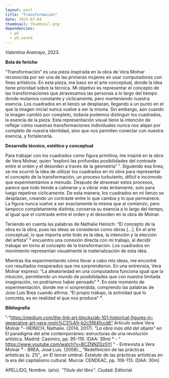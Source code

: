 ```yaml
---
layout: post
title: "Transformación"
date: 2023-07-04
thumbnail: thumbnail.png
dependencies:
  - p5
  - p5.sound
---
```


<div id="div-sketch">
  <script type="text/javascript" src="sketch.js"></script>
</div>

_Valentina Aramayo_, 2023.

**Bola de feriche**

“Transformación” es una pieza inspirada en la obra de Vera Molnar reconocida por ser una de las primeras mujeres en usar computadoras con fines artísticos. 
En esta pieza, me baso en el arte conceptual, donde la idea tiene prioridad sobre la técnica. Mi objetivo es representar el concepto de las transformaciones que atravesamos las personas a lo largo del tiempo donde mutamos constante y cíclicamente, pero manteniendo nuestra esencia. 
Los cuadrados en el lienzo se desplazan, llegando a un punto en el que la imagen inicial nunca vuelve a ser la misma. Sin embargo, aún cuando la imagen cambió por completo, todavía podemos distinguir los cuadrados, la esencia de la pieza. 
Esta representación visual tiene la intención de reflejar cómo nuestras transformaciones individuales nunca nos alejan por completo de nuestra identidad, sino que nos permiten conectar con nuestra esencia, y fortalecerla.


**Desarrollo técnico, estético y conceptual**

Para trabajar con los cuadrados como figura primitiva, me inspiré en la obra de Vera Molnar, quien “exploró las profundas posibilidades del contraste entre el orden y el desorden a través de la geometría” ¹. Siguiendo esa línea, se me ocurrió la idea de utilizar los cuadrados en mi obra para representar el concepto de la transformación, un proceso turbulento, difícil e incómodo que experimentamos a menudo. Después de atravesar estos procesos, parece que todo tiende a calmarse y a vibrar más lentamente, solo para luego repetirse cíclicamente. De esta manera, los cuadrados en mi lienzo se desplazan, creando un contraste entre lo que cambia y lo que permanece. La figura nunca vuelve a ser exactamente la misma que al comienzo, pero tampoco completamente distinta; conserva su esencia a lo largo del tiempo, al igual que el contraste entre el orden y el desorden en la obra de Molnar.

Teniendo en cuenta las palabras de Nathalie Heinich: “El concepto de la obra es la obra, pues las ideas se consideran como obras [...]. En el arte conceptual, lo que importa ante todo es la idea, la intención y la elección del artista" ²  encuentro una conexión directa con mi trabajo, al decidir trabajar en torno al concepto de la transformación. Los cuadrados en movimiento representan visualmente la materialización de esta idea.

Mientras iba experimentando cómo llevar a cabo mis ideas, me encontré con resultados inesperados que me sorprendieron. En una entrevista, Vera Molnar expresó: “La aleatoriedad en una computadora funciona igual que la intuición, permitiendo un mundo de posibilidades que con nuestra limitada imaginación, no podríamos haber pensado” ³. En este momento de experimentación, donde me ví sorprendida, comprendo las palabras de Jose Luis Brea cuando afirma: “El propio trabajo, la actividad que lo concreta, es en realidad el que nos produce” ⁴.


**Bibliografía**

¹-“https://medium.com/the-link-art-blocks/ab-101-historical-figures-in-generative-art-vera-moln%C3%A1r-b2c5f64fccd8“ Articulo sobre Vera Molnár 
²- HEINICH, Nathalie. (2014, 2017). _“La obra más allá del objeto”_ en El
paradigma del arte contemporáneo: estructuras de una revolución artística.
Madrid: Casimiro, pp. 95-119. (DAA: 39m)
³ - “ https://www.youtube.com/watch?v=BCZNNZGz5YI ” - Entrevista a Vera Molnár
⁴ - BREA, José Luis. (2008)._ “Redefinición de las prácticas artísticas (s. 21)”_ en El
tercer umbral. Estatuto de las prácticas artísticas en la era del capitalismo
cultural. Murcia: CENDEAC, pp. 106-113. (DAA: 30m)

APELLIDO, Nombre. (año). _"Título del libro"_. Ciudad: Editorial.